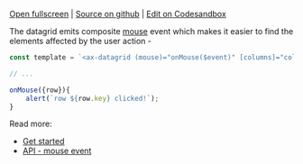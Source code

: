 
[Open fullscreen](/events/) | [Source on github](https://github.com/activewidgets/angular/tree/master/examples/events) | [Edit on Codesandbox](https://codesandbox.io/s/github/activewidgets/angular/tree/master/examples/events)

The datagrid emits composite [mouse](https://docs.activewidgets.com/api/datagrid/mouse-event/) event 
which makes it easier to find the elements affected by the user action -

```js
const template = `<ax-datagrid (mouse)="onMouse($event)" [columns]="columns" [rows]="rows"></ax-datagrid>`;

// ...

onMouse({row}){
    alert(`row ${row.key} clicked!`);
}
```

Read more:

- [Get started](https://docs.activewidgets.com/guide/starting/angular/#user-events)
- [API - mouse event](https://docs.activewidgets.com/api/datagrid/mouse-event/)